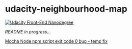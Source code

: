 # udacity-neighbourhood-map

[![Udacity Front-End Nanodegree](https://img.shields.io/badge/Udacity-Front--End%20Nanodegree-02b3e4.svg)](https://www.udacity.com/course/front-end-web-developer-nanodegree--nd001)

_README in progress..._

[Mocha Node npm script exit code 0 bug - temp fix](https://github.com/mochajs/mocha/issues/2177#issuecomment-209787606)
